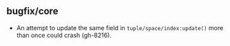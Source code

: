 ## bugfix/core

* An attempt to update the same field in `tuple/space/index:update()` more than
  once could crash (gh-8216).
